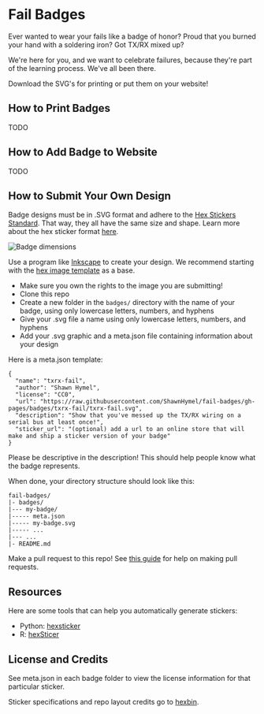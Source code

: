 # Fail Badges

Ever wanted to wear your fails like a badge of honor? Proud that you burned your hand with a soldering iron? Got TX/RX mixed up?

We're here for you, and we want to celebrate failures, because they're part of the learning process. We've all been there.

Download the SVG's for printing or put them on your website!

## How to Print Badges

TODO

## How to Add Badge to Website

TODO

## How to Submit Your Own Design

Badge designs must be in .SVG format and adhere to the [Hex Stickers Standard](https://github.com/terinjokes/StickersStandard). That way, they all have the same size and shape. Learn more about the hex sticker format [here](http://hexb.in/sticker.html).

![Badge dimensions](https://raw.githubusercontent.com/ShawnHymel/fail-badges/gh-pages/assets/dimensions.png)

Use a program like [Inkscape](https://github.com/terinjokes/StickersStandard) to create your design. We recommend starting with the [hex image template](https://github.com/terinjokes/StickersStandard/blob/master/assets/hex-image.svg) as a base.

* Make sure you own the rights to the image you are submitting!
* Clone this repo
* Create a new folder in the `badges/` directory with the name of your badge, using only lowercase letters, numbers, and hyphens
* Give your .svg file a name using only lowercase letters, numbers, and hyphens
* Add your .svg graphic and a meta.json file containing information about your design

Here is a meta.json template:

```
{
  "name": "txrx-fail",
  "author": "Shawn Hymel",
  "license": "CC0",
  "url": "https://raw.githubusercontent.com/ShawnHymel/fail-badges/gh-pages/badges/txrx-fail/txrx-fail.svg",
  "description": "Show that you've messed up the TX/RX wiring on a serial bus at least once!",
  "sticker_url": "(optional) add a url to an online store that will make and ship a sticker version of your badge"
}
```

Please be descriptive in the description! This should help people know what the badge represents.

When done, your directory structure should look like this:

```
fail-badges/
|- badges/
|--- my-badge/
|----- meta.json
|----- my-badge.svg
|----- ...
|--- ...
|- README.md
```

Make a pull request to this repo! See [this guide](https://docs.github.com/en/free-pro-team@latest/github/collaborating-with-issues-and-pull-requests/creating-a-pull-request) for help on making pull requests.

## Resources

Here are some tools that can help you automatically generate stickers:

* Python: [hexsticker](https://github.com/fridex/hexsticker)
* R: [hexSticer](https://github.com/GuangchuangYu/hexSticker)

## License and Credits

See meta.json in each badge folder to view the license information for that particular sticker.

Sticker specifications and repo layout credits go to [hexbin](http://hexb.in/).